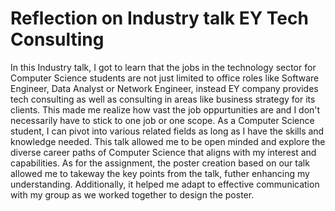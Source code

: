 # Reflection on Industry talk EY Tech Consulting
In this Industry talk, I got to learn that the jobs in the technology sector for Computer Science students are not just limited to office roles like Software Engineer, Data Analyst or Network Engineer, instead EY company provides tech consulting as well as consulting in areas like business strategy for its clients. This made me realize how vast the job oppurtunities are and I don't necessarily have to stick to one job or one scope. As a Computer Science student, I can pivot into various related fields as long as I have the skills and knowledge needed. This talk allowed me to be open minded and explore the diverse career paths of Computer Science that aligns with my interest and capabilities. 
As for the assignment, the poster creation based on our talk allowed me to takeway the key points from the talk, futher enhancing my understanding. Additionally, it helped me adapt to effective communication with my group as we worked together to design the poster.
